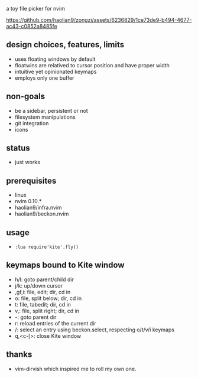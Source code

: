 a toy file picker for nvim

https://github.com/haolian9/zongzi/assets/6236829/1ce73de9-b494-4677-ac43-c0852a8485fe


## design choices, features, limits
* uses floating windows by default
* floatwins are relatived to cursor position and have proper width
* intuitive yet opinionated keymaps
* employs only one buffer

## non-goals
* be a sidebar, persistent or not
* filesystem manipulations
* git integration
* icons

## status
* just works

## prerequisites
* linux
* nvim 0.10.*
* haolian9/infra.nvim
* haolian9/beckon.nvim

## usage
* `:lua require'kite'.fly()`

## keymaps bound to Kite window
* h/l:       goto parent/child dir
* j/k:       up/down cursor
* <cr>,gf,i: file, edit; dir, cd in
* o:         file, split below; dir, cd in
* t:         file, tabedit; dir, cd in
* v,<c-/>:   file, split right; dir, cd in
* -:         goto parent dir
* r:         reload entries of the current dir
* /:         select an entry using beckon.select, respecting o/t/v/i keymaps
* q,<c-[>:   close Kite window

## thanks
* vim-dirvish which inspired me to roll my own one.
